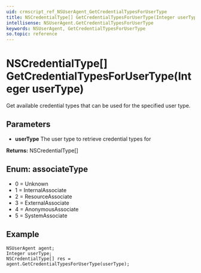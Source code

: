 ```yaml
---
uid: crmscript_ref_NSUserAgent_GetCredentialTypesForUserType
title: NSCredentialType[] GetCredentialTypesForUserType(Integer userType)
intellisense: NSUserAgent.GetCredentialTypesForUserType
keywords: NSUserAgent, GetCredentialTypesForUserType
so.topic: reference
---
```


# NSCredentialType[] GetCredentialTypesForUserType(Integer userType)

Get available credential types that can be used for the specified user type.

## Parameters

* **userType** The user type to retrieve credential types for

**Returns:** NSCredentialType[]

## Enum: associateType

* 0 = Unknown
* 1 = InternalAssociate
* 2 = ResourceAssociate
* 3 = ExternalAssociate
* 4 = AnonymousAssociate
* 5 = SystemAssociate

## Example

```crmscript
NSUserAgent agent;
Integer userType;
NSCredentialType[] res = agent.GetCredentialTypesForUserType(userType);
```
